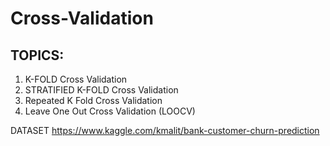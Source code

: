 # Cross-Validation

## TOPICS:
1. K-FOLD Cross Validation
2. STRATIFIED K-FOLD Cross Validation
3. Repeated K Fold Cross Validation
4. Leave One Out Cross Validation (LOOCV)

DATASET
https://www.kaggle.com/kmalit/bank-customer-churn-prediction
